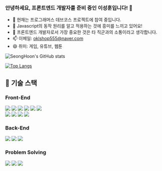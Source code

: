 ### 안녕하세요, 프론트엔드 개발자를 준비 중인 이성훈입니다! 👋

- 🔭 현재는 프로그래머스 데브코스 프로젝트에 참여 중입니다.
- 🌱 Javascript의 동작 원리를 알고 적용하는 것에 흥미를 느끼고 있어요!
- 👯 프론트엔드 개발자로서 가장 중요한 것은 타 직군과의 소통이라고 생각합니다.
- 📫 이메일: oklshop555@naver.com
- 😄 취미: 게임, 유튜브, 웹툰

	
![SeongHoon's GitHub stats](https://github-readme-stats.vercel.app/api?username=shlee9999&show_icons=true&theme=radical)

[![Top Langs](https://github-readme-stats.vercel.app/api/top-langs/?username=shlee9999&layout=compact&theme=radical)](https://github.com/anuraghazra/github-readme-stats)


## 🔨 기술 스택
### Front-End
<div>
	<img src="https://img.shields.io/badge/html5-E34F26?style=for-the-badge&logo=html5&logoColor=white"/> 
	<img src="https://img.shields.io/badge/CSS3-1572B6?style=for-the-badge&logo=css3&logoColor=white"/> 
	<img src="https://img.shields.io/badge/JavaScript-F7DF1E?style=for-the-badge&logo=javascript&logoColor=black"/> 
	<img src="https://img.shields.io/badge/TypeScript-3178C6?style=for-the-badge&logo=typescript&logoColor=white"/>
	<img src="https://img.shields.io/badge/React-61DAFB?style=for-the-badge&logo=react&logoColor=black"/>
	<img src="https://img.shields.io/badge/Redux-764ABC?style=for-the-badge&logo=redux&logoColor=white"/>
</div>
<div>
	<img src="https://img.shields.io/badge/Styled_components-DB7093?style=for-the-badge&logo=styled-components&logoColor=white"/>
	<img src="https://img.shields.io/badge/React_Hook_Form-EC5990?style=for-the-badge&logo=react-hook-form&logoColor=white"/>
	<img src="https://img.shields.io/badge/Tailwind_CSS-38B2AC?style=for-the-badge&logo=tailwind-css&logoColor=white"/> 
	<img src="https://img.shields.io/badge/Framer_Motion-0055FF?style=for-the-badge&logo=framer&logoColor=white"/>
</div>

### Back-End
<div>
	<img src="https://img.shields.io/badge/Node.js-339933?style=for-the-badge&logo=nodedotjs&logoColor=white"/>
	<img src="https://img.shields.io/badge/Express-000000?style=for-the-badge&logo=express&logoColor=white"/>
	<img src="https://img.shields.io/badge/MongoDB-47A248?style=for-the-badge&logo=mongodb&logoColor=white"/>
</div>

### Problem Solving
<div>
	<img src="https://img.shields.io/badge/JavaScript-F7DF1E?style=for-the-badge&logo=javascript&logoColor=black"/> 
	<img src="https://img.shields.io/badge/Python-3776AB?style=for-the-badge&logo=python&logoColor=white"/>
	<img src="https://img.shields.io/badge/Java-007396?style=for-the-badge&logo=java&logoColor=white"/>
</div>
